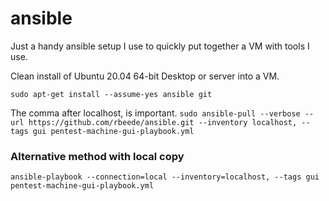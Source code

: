 # ansible

Just a handy ansible setup I use to quickly put together a VM with tools I use.

Clean install of Ubuntu 20.04 64-bit Desktop or server into a VM.

`sudo apt-get install --assume-yes ansible git`

The comma after localhost, is important.
`sudo ansible-pull --verbose --url https://github.com/rbeede/ansible.git --inventory localhost, --tags gui pentest-machine-gui-playbook.yml`

### Alternative method with local copy

`ansible-playbook --connection=local --inventory=localhost, --tags gui pentest-machine-gui-playbook.yml`
